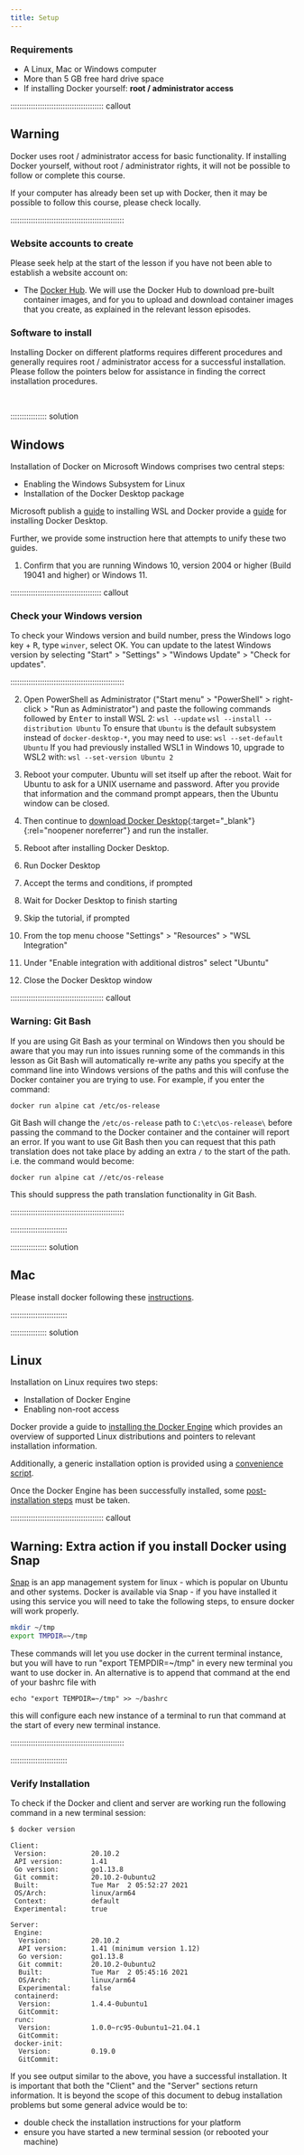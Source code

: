 ```yaml
---
title: Setup
---
```


### Requirements

- A Linux, Mac or Windows computer
- More than 5 GB free hard drive space
- If installing Docker yourself: **root / administrator access**

:::::::::::::::::::::::::::::::::::::::::  callout

## Warning

Docker uses root / administrator access for basic functionality. If installing Docker yourself, without root / administrator rights, it will not be possible to follow or complete this course.

If your computer has already been set up with Docker, then it may be possible to follow this course, please check locally.


::::::::::::::::::::::::::::::::::::::::::::::::::

### Website accounts to create

Please seek help at the start of the lesson if you have not been able to establish a website account on:

- The [Docker Hub](https://hub.docker.com). We will use the Docker Hub to download pre-built container images, and for you to upload and download container images that you create, as explained in the relevant lesson episodes.

### Software to install

Installing Docker on different platforms requires different procedures and generally requires root / administrator access for a successful installation. Please follow the pointers below for assistance in finding the correct installation procedures.

<br>

:::::::::::::::: solution

## Windows

Installation of Docker on Microsoft Windows comprises two central steps:

- Enabling the Windows Subsystem for Linux
- Installation of the Docker Desktop package

Microsoft publish a [guide](https://learn.microsoft.com/en-us/windows/wsl/install "WSL install") to installing WSL and Docker provide a [guide](https://docs.docker.com/desktop/install/windows-install/ "Docker Desktop Install ") for installing Docker Desktop.

Further, we provide some instruction here that attempts to unify these two guides.

1. Confirm that you are running Windows 10, version 2004 or higher (Build 19041 and higher) or Windows 11.

::::::::::::::::::::::::::::::::::::::::  callout

### Check your Windows version

To check your Windows version and build number, press the Windows logo key + <kbd>R</kbd>, type `winver`, select OK.
You can update to the latest Windows version by selecting "Start" > "Settings" > "Windows Update" > "Check for updates".


::::::::::::::::::::::::::::::::::::::::::::::::::

2. Open PowerShell as Administrator ("Start menu" > "PowerShell" > right-click > "Run as Administrator")
  and paste the following commands followed by <kbd>Enter</kbd> to install WSL 2:
  `wsl --update`
  `wsl --install --distribution Ubuntu`
  To ensure that `Ubuntu` is the default subsystem instead of `docker-desktop-*`, you may need to use:
  `wsl --set-default Ubuntu`
  If you had previously installed WSL1 in Windows 10, upgrade to WSL2 with:
  `wsl --set-version Ubuntu 2`

3. Reboot your computer. Ubuntu will set itself up after the reboot. Wait for Ubuntu to ask for a
  UNIX username and password. After you provide that information and the command prompt appears,
  then the Ubuntu window can be closed.

4. Then continue to [download Docker Desktop](https://desktop.docker.com/win/main/amd64/Docker%20Desktop%20Installer.exe){:target="\_blank"}{:rel="noopener noreferrer"} and run the installer.
  
  1. Reboot after installing Docker Desktop.
  2. Run Docker Desktop
  3. Accept the terms and conditions, if prompted
  4. Wait for Docker Desktop to finish starting
  5. Skip the tutorial, if prompted
  6. From the top menu choose "Settings" > "Resources" > "WSL Integration"
  7. Under "Enable integration with additional distros" select "Ubuntu"
  8. Close the Docker Desktop window

:::::::::::::::::::::::::::::::::::::::::  callout

### Warning: Git Bash

If you are using Git Bash as your terminal on Windows then you should be aware that you may run
into issues running some of the commands in this lesson as Git Bash will automatically re-write
any paths you specify at the command line into Windows versions of the paths and this will confuse
the Docker container you are trying to use. For example, if you enter the command:

```
docker run alpine cat /etc/os-release
```

Git Bash will change the `/etc/os-release` path to `C:\etc\os-release\` before passing the command
to the Docker container and the container will report an error. If you want to use Git Bash then you
can request that this path translation does not take place by adding an extra `/` to the start of the
path. i.e. the command would become:

```
docker run alpine cat //etc/os-release
```

This should suppress the path translation functionality in Git Bash.


::::::::::::::::::::::::::::::::::::::::::::::::::

:::::::::::::::::::::::::

:::::::::::::::: solution

## Mac

Please install docker following these [instructions](https://docs.docker.com/desktop/install/mac-install/).

:::::::::::::::::::::::::

:::::::::::::::: solution

## Linux

Installation on Linux requires two steps:

- Installation of Docker Engine
- Enabling non-root access

Docker provide a guide to [installing the Docker Engine](https://docs.docker.com/engine/install/) which provides an overview of supported Linux distributions and pointers to relevant installation information.

Additionally, a generic installation option is provided using a [convenience script](https://docs.docker.com/engine/install/ubuntu/#install-using-the-convenience-script).

Once the Docker Engine has been successfully installed, some [post-installation steps](https://docs.docker.com/engine/install/linux-postinstall/) must be taken.

:::::::::::::::::::::::::::::::::::::::::  callout

## Warning: Extra action if you install Docker using Snap

[Snap](https://snapcraft.io/) is an app management system for linux - which is popular on
Ubuntu and other systems. Docker is available via Snap - if you have installed it using
this service you will need to take the following steps, to ensure docker will work properly.

```bash
mkdir ~/tmp
export TMPDIR=~/tmp
```

These commands will let you use docker in the current terminal instance, but you will have to run "export TEMPDIR=~/tmp" in every new terminal you want to use docker in.
An alternative is to append that command at the end of your bashrc file with

```
echo "export TEMPDIR=~/tmp" >> ~/bashrc
```

this will configure each new instance of a terminal to run that command at the start of every new terminal instance.


::::::::::::::::::::::::::::::::::::::::::::::::::

:::::::::::::::::::::::::


### Verify Installation

To check if the Docker and client and server are working run the following command in a new terminal session:

```bash
$ docker version
```

```output
Client:
 Version:           20.10.2
 API version:       1.41
 Go version:        go1.13.8
 Git commit:        20.10.2-0ubuntu2
 Built:             Tue Mar  2 05:52:27 2021
 OS/Arch:           linux/arm64
 Context:           default
 Experimental:      true

Server:
 Engine:
  Version:          20.10.2
  API version:      1.41 (minimum version 1.12)
  Go version:       go1.13.8
  Git commit:       20.10.2-0ubuntu2
  Built:            Tue Mar  2 05:45:16 2021
  OS/Arch:          linux/arm64
  Experimental:     false
 containerd:
  Version:          1.4.4-0ubuntu1
  GitCommit:        
 runc:
  Version:          1.0.0~rc95-0ubuntu1~21.04.1
  GitCommit:        
 docker-init:
  Version:          0.19.0
  GitCommit:        
```

If you see output similar to the above, you have a successful installation. It is important that both the "Client" and the "Server" sections return information. It is beyond the scope of this document to debug installation problems but some general advice would be to:

- double check the installation instructions for your platform
- ensure you have started a new terminal session (or rebooted your machine)


